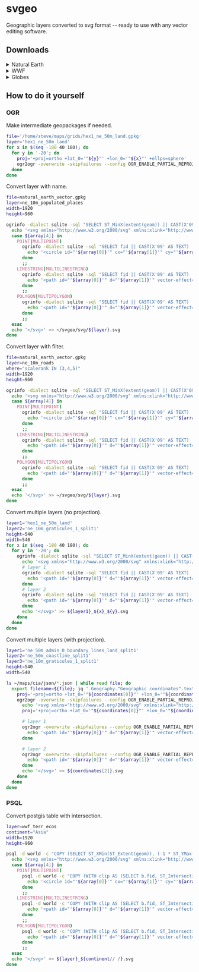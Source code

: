 # svgeo

Geographic layers converted to svg format -- ready to use with any vector editing software.

## Downloads

<details>
<summary>Natural Earth</summary>
<a href="https://github.com/geographyclub/svgeo/tree/main/svg/ne_10m_populated_places.svg">ne_10m_populated_places.svg</a><br>
<a href="https://github.com/geographyclub/svgeo/tree/main/svg/ne_10m_roads.svg">ne_10m_roads.svg</a><br>
<a href="https://github.com/geographyclub/svgeo/tree/main/svg/ne_50m_admin_0_countries_lakes.svg">ne_50m_admin_0_countries_lakes.svg</a><br>
<a href="https://github.com/geographyclub/svgeo/tree/main/svg/ne_50m_admin_0_map_subunits.svg">ne_50m_admin_0_map_subunits.svg</a><br>
<a href="https://github.com/geographyclub/svgeo/tree/main/svg/ne_50m_geography_marine_polys.svg">ne_50m_geography_marine_polys.svg</a><br>
<a href="https://github.com/geographyclub/svgeo/tree/main/svg/ne_50m_geography_regions_polys.svg">ne_50m_geography_regions_polys.svg</a><br>
</details>

<details>
<summary>WWF</summary>
<a href="https://github.com/geographyclub/svgeo/tree/main/svg/wwf_terr_ecos_Asia.svg">wwf_terr_ecos_Asia.svg</a><br>
</details>

<details>
<summary>Globes</summary>
<a href="https://github.com/geographyclub/svgeo/tree/main/svg/ortho/ne_50m_land_-100_-20.svg">ne_50m_land_-100_-20.svg</a><br>
<a href="https://github.com/geographyclub/svgeo/tree/main/svg/ortho/ne_50m_land_100_-20.svg">ne_50m_land_100_-20.svg</a><br>
<a href="https://github.com/geographyclub/svgeo/tree/main/svg/ortho/ne_50m_land_-140_-20.svg">ne_50m_land_-140_-20.svg</a><br>
<a href="https://github.com/geographyclub/svgeo/tree/main/svg/ortho/ne_50m_land_140_-20.svg">ne_50m_land_140_-20.svg</a><br>
<a href="https://github.com/geographyclub/svgeo/tree/main/svg/ortho/ne_50m_land_-180_-20.svg">ne_50m_land_-180_-20.svg</a><br>
<a href="https://github.com/geographyclub/svgeo/tree/main/svg/ortho/ne_50m_land_180_-20.svg">ne_50m_land_180_-20.svg</a><br>
<a href="https://github.com/geographyclub/svgeo/tree/main/svg/ortho/ne_50m_land_-20_-20.svg">ne_50m_land_-20_-20.svg</a><br>
<a href="https://github.com/geographyclub/svgeo/tree/main/svg/ortho/ne_50m_land_20_-20.svg">ne_50m_land_20_-20.svg</a><br>
<a href="https://github.com/geographyclub/svgeo/tree/main/svg/ortho/ne_50m_land_-60_-20.svg">ne_50m_land_-60_-20.svg</a><br>
<a href="https://github.com/geographyclub/svgeo/tree/main/svg/ortho/ne_50m_land_60_-20.svg">ne_50m_land_60_-20.svg</a><br>
<a href="https://github.com/geographyclub/svgeo/tree/main/svg/ortho/ne_50m_coastline_-100_-20.svg">ne_50m_coastline_-100_-20.svg</a><br>
<a href="https://github.com/geographyclub/svgeo/tree/main/svg/ortho/ne_50m_coastline_100_-20.svg">ne_50m_coastline_100_-20.svg</a><br>
<a href="https://github.com/geographyclub/svgeo/tree/main/svg/ortho/ne_50m_coastline_-140_-20.svg">ne_50m_coastline_-140_-20.svg</a><br>
<a href="https://github.com/geographyclub/svgeo/tree/main/svg/ortho/ne_50m_coastline_140_-20.svg">ne_50m_coastline_140_-20.svg</a><br>
<a href="https://github.com/geographyclub/svgeo/tree/main/svg/ortho/ne_50m_coastline_-180_-20.svg">ne_50m_coastline_-180_-20.svg</a><br>
<a href="https://github.com/geographyclub/svgeo/tree/main/svg/ortho/ne_50m_coastline_180_-20.svg">ne_50m_coastline_180_-20.svg</a><br>
<a href="https://github.com/geographyclub/svgeo/tree/main/svg/ortho/ne_50m_coastline_-20_-20.svg">ne_50m_coastline_-20_-20.svg</a><br>
<a href="https://github.com/geographyclub/svgeo/tree/main/svg/ortho/ne_50m_coastline_20_-20.svg">ne_50m_coastline_20_-20.svg</a><br>
<a href="https://github.com/geographyclub/svgeo/tree/main/svg/ortho/ne_50m_coastline_-60_-20.svg">ne_50m_coastline_-60_-20.svg</a><br>
<a href="https://github.com/geographyclub/svgeo/tree/main/svg/ortho/ne_50m_coastline_60_-20.svg">ne_50m_coastline_60_-20.svg</a><br>
</details>

## How to do it yourself

### OGR

Make intermediate geopackages if needed.  
```bash
file='/home/steve/maps/grids/hex1_ne_50m_land.gpkg'
layer='hex1_ne_50m_land'
for x in $(seq -180 40 180); do
  for y in '-20'; do
    proj='+proj=ortho +lat_0='"${y}"' +lon_0='"${x}"' +ellps=sphere'
    ogr2ogr -overwrite -skipfailures --config OGR_ENABLE_PARTIAL_REPROJECTION TRUE -s_srs 'epsg:4326' -t_srs "${proj}" -f 'GeoJSON' /vsistdout/ ${file} ${layer} | ogr2ogr -overwrite -skipfailures --config OGR_ENABLE_PARTIAL_REPROJECTION TRUE -dialect 'SQLite' -sql "SELECT ST_Union(ST_Buffer(geometry,0)) AS geom FROM ${layer}" -nln ${layer} ${layer}_${x}_${y}.gpkg /vsistdin/
  done
done
```

Convert layer with name.  
```bash
file=natural_earth_vector.gpkg
layer=ne_10m_populated_places
width=1920
height=960

ogrinfo -dialect sqlite -sql "SELECT ST_MinX(extent(geom)) || CAST(X'09' AS TEXT) || (-1 * ST_MaxY(extent(geom))) || CAST(X'09' AS TEXT) || (ST_MaxX(extent(geom)) - ST_MinX(extent(geom))) || CAST(X'09' AS TEXT) || (ST_MaxY(extent(geom)) - ST_MinY(extent(geom))) || CAST(X'09' AS TEXT) || GeometryType(geom) FROM '"${layer}"'" ${file} | grep -e '=' | sed -e 's/^.*://g' -e 's/^.* = //g' | while IFS=$'\t' read -a array; do
  echo '<svg xmlns="http://www.w3.org/2000/svg" xmlns:xlink="http://www.w3.org/1999/xlink" height="'${height}'" width="'${width}'" viewBox="'${array[0]}' '${array[1]}' '${array[2]}' '${array[3]}'">' > ~/svgeo/svg/${layer}.svg
  case ${array[4]} in
    POINT|MULTIPOINT)
      ogrinfo -dialect sqlite -sql "SELECT fid || CAST(X'09' AS TEXT) || ST_X(ST_Centroid(geom)) || CAST(X'09' AS TEXT) || (-1 * ST_Y(ST_Centroid(geom))) || CAST(X'09' AS TEXT) || REPLACE(name,'&','and') FROM ${layer} WHERE geom NOT LIKE '%null%'" ${file} | grep -e '=' | sed -e 's/^.*://g' -e 's/^.* = //g' | while IFS=$'\t' read -a array; do
        echo '<circle id="'${array[0]}'" cx="'${array[1]}'" cy="'${array[2]}'" r="0.6px" vector-effect="non-scaling-stroke" fill="#000" fill-opacity="1" stroke="#000" stroke-width="0px" stroke-linejoin="round" stroke-linecap="round"><title>'${array[3]}'</title></circle>' >> ~/svgeo/svg/${layer}.svg
      done
      ;;
    LINESTRING|MULTILINESTRING)
      ogrinfo -dialect sqlite -sql "SELECT fid || CAST(X'09' AS TEXT) || 'M ' || ST_X(StartPoint(geom)) || ' ' || (-1 * ST_Y(StartPoint(geom))) || 'L ' || ST_X(EndPoint(geom)) || ' ' || (-1 * ST_Y(EndPoint(geom))) || CAST(X'09' AS TEXT) || REPLACE(name,'&','and') FROM ${layer} WHERE geom NOT LIKE '%null%'" ${file} | grep -e '=' | sed -e 's/^.*://g' -e 's/^.* = //g' | while IFS=$'\t' read -a array; do
        echo '<path id="'${array[0]}'" d="'${array[1]}'" vector-effect="non-scaling-stroke" stroke="#000" stroke-width="0.6px" stroke-linejoin="round" stroke-linecap="round" fill="none"><title>'${array[2]}'</title></path>' >> ~/svgeo/svg/${layer}.svg
      done
      ;;
    POLYGON|MULTIPOLYGON)
      ogrinfo -dialect sqlite -sql "SELECT fid || CAST(X'09' AS TEXT) || AsSVG(geom, 1) || CAST(X'09' AS TEXT) || REPLACE(name,'&','and') FROM ${layer} WHERE geom NOT LIKE '%null%'" ${file} | grep -e '=' | sed -e 's/^.*://g' -e 's/^.* = //g' | while IFS=$'\t' read -a array; do
        echo '<path id="'${array[0]}'" d="'${array[1]}'" vector-effect="non-scaling-stroke" fill="#000" fill-opacity="1" stroke="#FFF" stroke-width="0.6px" stroke-linejoin="round" stroke-linecap="round"><title>'${array[2]}'</title></path>' >> ~/svgeo/svg/${layer}.svg
      done
      ;;
  esac
  echo '</svg>' >> ~/svgeo/svg/${layer}.svg
done
```

Convert layer with filter.  
```bash
file=natural_earth_vector.gpkg
layer=ne_10m_roads
where="scalerank IN (3,4,5)"
width=1920
height=960

ogrinfo -dialect sqlite -sql "SELECT ST_MinX(extent(geom)) || CAST(X'09' AS TEXT) || (-1 * ST_MaxY(extent(geom))) || CAST(X'09' AS TEXT) || (ST_MaxX(extent(geom)) - ST_MinX(extent(geom))) || CAST(X'09' AS TEXT) || (ST_MaxY(extent(geom)) - ST_MinY(extent(geom))) || CAST(X'09' AS TEXT) || GeometryType(geom) FROM '"${layer}"'" ${file} | grep -e '=' | sed -e 's/^.*://g' -e 's/^.* = //g' | while IFS=$'\t' read -a array; do
  echo '<svg xmlns="http://www.w3.org/2000/svg" xmlns:xlink="http://www.w3.org/1999/xlink" height="'${height}'" width="'${width}'" viewBox="'${array[0]}' '${array[1]}' '${array[2]}' '${array[3]}'">' > ~/svgeo/svg/${layer}.svg
  case ${array[4]} in
    POINT|MULTIPOINT)
      ogrinfo -dialect sqlite -sql "SELECT fid || CAST(X'09' AS TEXT) || ST_X(ST_Centroid(geom)) || CAST(X'09' AS TEXT) || (-1 * ST_Y(ST_Centroid(geom))) FROM ${layer} WHERE geom NOT LIKE '%null%'" ${file} | grep -e '=' | sed -e 's/^.*://g' -e 's/^.* = //g' | while IFS=$'\t' read -a array; do
        echo '<circle id="'${array[0]}'" cx="'${array[1]}'" cy="'${array[2]}'" r="0.6px" vector-effect="non-scaling-stroke" fill="#FFF" fill-opacity="1" stroke="#000" stroke-width="0.6px" stroke-linejoin="round" stroke-linecap="round"><title></title></circle>' >> ~/svgeo/svg/${layer}.svg
      done
      ;;
    LINESTRING|MULTILINESTRING)
      ogrinfo -dialect sqlite -sql "SELECT fid || CAST(X'09' AS TEXT) || 'M ' || ST_X(StartPoint(geom)) || ' ' || (-1 * ST_Y(StartPoint(geom))) || 'L ' || ST_X(EndPoint(geom)) || ' ' || (-1 * ST_Y(EndPoint(geom))) FROM ${layer} WHERE geom NOT LIKE '%null%' AND $(echo ${where})" ${file} | grep -e '=' | sed -e 's/^.*://g' -e 's/^.* = //g' | while IFS=$'\t' read -a array; do
        echo '<path id="'${array[0]}'" d="'${array[1]}'" vector-effect="non-scaling-stroke" stroke="#000" stroke-width="0.6px" stroke-linejoin="round" stroke-linecap="round" fill="none"><title></title></path>' >> ~/svgeo/svg/${layer}.svg
      done
      ;;
    POLYGON|MULTIPOLYGON)
      ogrinfo -dialect sqlite -sql "SELECT fid || CAST(X'09' AS TEXT) || AsSVG(geom, 1) FROM ${layer} WHERE geom NOT LIKE '%null%'" ${file} | grep -e '=' | sed -e 's/^.*://g' -e 's/^.* = //g' | while IFS=$'\t' read -a array; do
        echo '<path id="'${array[0]}'" d="'${array[1]}'" vector-effect="non-scaling-stroke" fill="#000" fill-opacity="1" stroke="#FFF" stroke-width="0.6px" stroke-linejoin="round" stroke-linecap="round"><title></title></path>' >> ~/svgeo/svg/${layer}.svg
      done
      ;;
  esac
  echo '</svg>' >> ~/svgeo/svg/${layer}.svg
done
```

Convert multiple layers (no projection).  
```bash
layer1='hex1_ne_50m_land'
layer2='ne_10m_graticules_1_split1'
height=540
width=540
for x in $(seq -180 40 180); do
  for y in '-20'; do
    ogrinfo -dialect sqlite -sql "SELECT ST_MinX(extent(geom)) || CAST(X'09' AS TEXT) || (-1 * ST_MaxY(extent(geom))) || CAST(X'09' AS TEXT) || (ST_MaxX(extent(geom)) - ST_MinX(extent(geom))) || CAST(X'09' AS TEXT) || (ST_MaxY(extent(geom)) - ST_MinY(extent(geom))) FROM ${layer1}" ${layer1}_-100_-20.gpkg | grep -e '=' | sed -e 's/^.*://g' -e 's/^.* = //g' | while IFS=$'\t' read -a array; do
      echo '<svg xmlns="http://www.w3.org/2000/svg" xmlns:xlink="http://www.w3.org/1999/xlink" height="'${height}'" width="'${width}'" viewBox="'${array[0]}' '${array[1]}' '${array[2]}' '${array[3]}'">' > ${layer1}_${x}_${y}.svg
      # layer 1
      ogrinfo -dialect sqlite -sql "SELECT fid || CAST(X'09' AS TEXT) || AsSVG(geom, 1) FROM ${layer1} WHERE geom NOT LIKE '%null%'" ${layer1}_${x}_${y}.gpkg | grep -e '=' | sed -e 's/^.*://g' -e 's/^.* = //g' | while IFS=$'\t' read -a array; do
        echo '<path id="'${array[0]}'" d="'${array[1]}'" vector-effect="non-scaling-stroke" fill="#000" fill-opacity="1" stroke="#000" stroke-width="0" stroke-linejoin="round" stroke-linecap="round"><title>'${array[2]}'</title></path>' >>  ${layer1}_${x}_${y}.svg
      done
      # layer 2
      ogrinfo -dialect sqlite -sql "SELECT fid || CAST(X'09' AS TEXT) || 'M ' || ST_X(StartPoint(geom)) || ' ' || (-1 * ST_Y(StartPoint(geom))) || 'L ' || ST_X(EndPoint(geom)) || ' ' || (-1 * ST_Y(EndPoint(geom))) FROM ${layer2} WHERE geom NOT LIKE '%null%' AND degrees LIKE '%0' OR degrees IN ('0')" ${layer2}_${x}_${y}.gpkg | grep -e '=' | sed -e 's/^.*://g' -e 's/^.* = //g' | while IFS=$'\t' read -a array; do
        echo '<path id="'${array[0]}'" d="'${array[1]}'" vector-effect="non-scaling-stroke" stroke="#000" stroke-width="0.2px" stroke-linejoin="round" stroke-linecap="round" fill="none"></path>' >> ${layer1}_${x}_${y}.svg
      done
      echo '</svg>' >> ${layer1}_${x}_${y}.svg
    done
  done
done
```

Convert multiple layers (with projection).  
```bash
layer1='ne_50m_admin_0_boundary_lines_land_split1'
layer2='ne_50m_coastline_split1'
layer3='ne_10m_graticules_1_split1'
height=540
width=540

ls ~/maps/cia/json/*.json | while read file; do
  export filename=${file}; jq '.Geography."Geographic coordinates".text' ${file} | sed -e 's/"//g' -e 's/, / /g' -e 's/.*<\/strong>//' -e 's/<p>//g' | awk -F' ' '{ if ($1 == "null") { print "0 0 N 0 0 E"} else { print $1" "$2" "$3" "$4" "$5" "$6 } }' | awk -F' ' '{ if ($3 == "S") { print "-"$1" "$2" "$3" "$4" "$5" "$6 } else { print $1" "$2" "$3" "$4" "$5" "$6 } }' | awk -F' ' '{ if ($6 == "W") { print $1"."$2"\t-"$4"."$5"\t"ENVIRON["filename"] } else { print $1"."$2"\t"$4"."$5"\t"ENVIRON["filename"] } }' | sed -e 's/\/home\/steve\/maps\/cia\/json\///g' -e 's/.json//g' | while IFS=$'\t' read -a coordinates; do
    proj='+proj=ortho +lat_0='"${coordinates[0]}"' +lon_0='"${coordinates[1]}"' +ellps=sphere'
    ogr2ogr -overwrite -skipfailures --config OGR_ENABLE_PARTIAL_REPROJECTION TRUE -s_srs 'epsg:4326' -t_srs "${proj}" -f 'GeoJSON' /vsistdout/ ~/maps/naturalearth/graticules/${layer3}.gpkg ${layer3} | ogrinfo -dialect sqlite -sql "SELECT ST_MinX(extent(geometry)) || CAST(X'09' AS TEXT) || (-1 * ST_MaxY(extent(geometry))) || CAST(X'09' AS TEXT) || (ST_MaxX(extent(geometry)) - ST_MinX(extent(geometry))) || CAST(X'09' AS TEXT) || (ST_MaxY(extent(geometry)) - ST_MinY(extent(geometry))) FROM ${layer3}" /vsistdin?buffer_limit=-1 | grep -v '^INFO' | grep -e '=' | sed -e 's/^.*://g' -e 's/^.* = //g' | while IFS=$'\t' read -a extent; do
      echo '<svg xmlns="http://www.w3.org/2000/svg" xmlns:xlink="http://www.w3.org/1999/xlink" height="'${height}'" width="'${width}'" viewBox="'${extent[0]}' '${extent[1]}' '${extent[2]}' '${extent[3]}'">' > ${coordinates[2]}.svg
      proj='+proj=ortho +lat_0='"${coordinates[0]}"' +lon_0='"${coordinates[1]}"' +ellps=sphere'

      # layer 1
      ogr2ogr -overwrite -skipfailures --config OGR_ENABLE_PARTIAL_REPROJECTION TRUE -s_srs 'epsg:4326' -t_srs "${proj}" -f 'GeoJSON' /vsistdout/ ~/maps/naturalearth/packages/misc/${layer1}.gpkg ${layer1} | ogrinfo -dialect sqlite -sql "SELECT fid || CAST(X'09' AS TEXT) || 'M ' || ST_X(StartPoint(geometry)) || ' ' || (-1 * ST_Y(StartPoint(geometry))) || 'L ' || ST_X(EndPoint(geometry)) || ' ' || (-1 * ST_Y(EndPoint(geometry))) FROM ${layer1} WHERE geometry NOT LIKE '%null%'" /vsistdin?buffer_limit=-1 | grep -v '^INFO' | grep -e '=' | sed -e 's/^.*://g' -e 's/^.* = //g' | while IFS=$'\t' read -a array; do
        echo '<path id="'${array[0]}'" d="'${array[1]}'" vector-effect="non-scaling-stroke" stroke="#000" stroke-width="0.3px" stroke-linejoin="round" stroke-linecap="round" fill="none"></path>' >> ${coordinates[2]}.svg
      done

      # layer 2
      ogr2ogr -overwrite -skipfailures --config OGR_ENABLE_PARTIAL_REPROJECTION TRUE -s_srs 'epsg:4326' -t_srs "${proj}" -f 'GeoJSON' /vsistdout/ ~/maps/naturalearth/packages/misc/${layer2}.gpkg ${layer2} | ogrinfo -dialect sqlite -sql "SELECT fid || CAST(X'09' AS TEXT) || 'M ' || ST_X(StartPoint(geometry)) || ' ' || (-1 * ST_Y(StartPoint(geometry))) || 'L ' || ST_X(EndPoint(geometry)) || ' ' || (-1 * ST_Y(EndPoint(geometry))) FROM ${layer2} WHERE geometry NOT LIKE '%null%'" /vsistdin?buffer_limit=-1 | grep -v '^INFO' | grep -e '=' | sed -e 's/^.*://g' -e 's/^.* = //g' | while IFS=$'\t' read -a array; do
        echo '<path id="'${array[0]}'" d="'${array[1]}'" vector-effect="non-scaling-stroke" stroke="#000" stroke-width="0.3px" stroke-linejoin="round" stroke-linecap="round" fill="none"></path>' >> ${coordinates[2]}.svg
      done
      echo '</svg>' >> ${coordinates[2]}.svg
    done
  done  
done  
```

### PSQL

Convert postgis table with intersection.  
```bash
layer=wwf_terr_ecos
continent="Asia"
width=1920
height=960

psql -d world -c "COPY (SELECT ST_XMin(ST_Extent(geom)), (-1 * ST_YMax(ST_Extent(geom))), (ST_XMax(ST_Extent(geom)) - ST_XMin(ST_Extent(geom))), (ST_YMax(ST_Extent(geom)) - ST_YMin(ST_Extent(geom))), (SELECT GeometryType(wkb_geometry) FROM ${layer} LIMIT 1) FROM ne_10m_continents WHERE continent = '${continent}') TO STDOUT DELIMITER E'\t'" | while IFS=$'\t' read -a array; do
  echo '<svg xmlns="http://www.w3.org/2000/svg" xmlns:xlink="http://www.w3.org/1999/xlink" height="'${height}'" width="'${width}'" viewBox="'${array[0]}' '${array[1]}' '${array[2]}' '${array[3]}'">' > ${layer}_${continent// /}.svg
  case ${array[4]} in
    POINT|MULTIPOINT)
      psql -d world -c "COPY (WITH clip AS (SELECT b.fid, ST_Intersection(a.wkb_geometry, b.geom) geom FROM ${layer} a, ne_10m_continents b WHERE b.continent = '${continent}' AND ST_Intersects(a.wkb_geometry, b.geom)) SELECT fid, ST_X(ST_Centroid(geom)), (-1 * ST_Y(ST_Centroid(geom))) FROM clip) TO STDOUT DELIMITER E'\t'" | while IFS=$'\t' read -a array; do
        echo '<circle id="'${array[0]}'" cx="'${array[1]}'" cy="'${array[2]}'" r="1em" vector-effect="non-scaling-stroke" fill="#FFF" fill-opacity="1" stroke="#000" stroke-width="0.6px" stroke-linejoin="round" stroke-linecap="round"><title></title></circle>' >> ${layer}_${continent// /}.svg
      done
      ;;
    LINESTRING|MULTILINESTRING)
      psql -d world -c "COPY (WITH clip AS (SELECT b.fid, ST_Intersection(a.wkb_geometry, b.geom) geom FROM ${layer} a, ne_10m_continents b WHERE b.continent = '${continent}' AND ST_Intersects(a.wkb_geometry, b.geom)) SELECT fid, 'M ' || ST_X(StartPoint(geom)) || ' ' || (-1 * ST_Y(StartPoint(geom))) || 'L ' || ST_X(EndPoint(geom)) || ' ' || (-1 * ST_Y(EndPoint(geom))) FROM clip) TO STDOUT DELIMITER E'\t'" | while IFS=$'\t' read -a array; do
        echo '<path id="'${array[0]}'" d="'${array[1]}'" vector-effect="non-scaling-stroke" stroke="#000" stroke-width="0.6px" stroke-linejoin="round" stroke-linecap="round" fill="none"><title></title></path>' >> ${layer}_${continent// /}.svg
      done
      ;;
    POLYGON|MULTIPOLYGON)
      psql -d world -c "COPY (WITH clip AS (SELECT b.fid, ST_Intersection(a.wkb_geometry, b.geom) geom FROM ${layer} a, ne_10m_continents b WHERE b.continent = '${continent}' AND ST_Intersects(a.wkb_geometry, b.geom)) SELECT fid, ST_AsSVG(geom, 1) FROM clip) TO STDOUT DELIMITER E'\t'" | while IFS=$'\t' read -a array; do
        echo '<path id="'${array[0]}'" d="'${array[1]}'" vector-effect="non-scaling-stroke" fill="#000" fill-opacity="1" stroke="#FFF" stroke-width="0.6px" stroke-linejoin="round" stroke-linecap="round"><title></title></path>' >> ${layer}_${continent// /}.svg
      done
      ;;
  esac
  echo '</svg>' >> ${layer}_${continent// /}.svg
done
```
